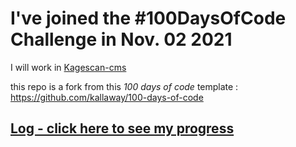 # I've joined the #100DaysOfCode Challenge in Nov. 02 2021

I will work in [Kagescan-cms](https://github.com/kagescan/kagescan-cms)

this repo is a fork from this *100 days of code* template : https://github.com/kallaway/100-days-of-code

## [Log - click here to see my progress](log.md)
